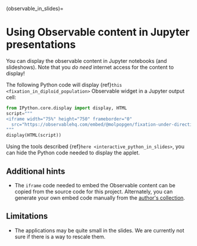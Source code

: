 (observable_in_slides)=

# Using Observable content in Jupyter presentations

You can display the observable content in Jupyter notebooks (and slideshows).
Note that you *do need* internet access for the content to display!

The following Python code will display {ref}`this <fixation_in_diploid_population>` Observable widget in a Jupyter output cell:

``` python
from IPython.core.display import display, HTML
script="""
<iframe width="75%" height="750" frameborder="0"
  src="https://observablehq.com/embed/@molpopgen/fixation-under-directional-selection?cells=detail_plot%2Cviewof+N%2Cviewof+num_copies%2Cviewof+selection_coefficient%2Cviewof+dominance%2Cviewof+show_genotypes"></iframe>
"""
display(HTML(script))
```

Using the tools described {ref}`here <interactive_python_in_slides>`, you can hide the Python code needed to display the applet.

## Additional hints

* The `iframe` code needed to embed the Observable content can be copied from the source code for this project.
  Alternately, you can generate your own embed code manually from the [author's collection](https://www.observablehq.com/@molpopgen).

## Limitations

* The applications may be quite small in the slides.
  We are currently not sure if there is a way to rescale them.
